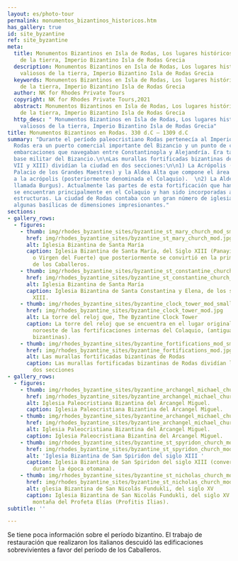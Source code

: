 ```yaml
---
layout: es/photo-tour
permalink: monumentos_bizantinos_historicos.htm
has_gallery: true
id: site_byzantine
ref: site_byzantine
meta:
  title: Monumentos Bizantinos en Isla de Rodas, Los lugares históricos más valiosos
    de la tierra, Imperio Bizantino Isla de Rodas Grecia
  description: Monumentos Bizantinos en Isla de Rodas, Los lugares históricos más
    valiosos de la tierra, Imperio Bizantino Isla de Rodas Grecia
  keywords: Monumentos Bizantinos en Isla de Rodas, Los lugares históricos más valiosos
    de la tierra, Imperio Bizantino Isla de Rodas Grecia
  author: NK for Rhodes Private Tours
  copyright: NK for Rhodes Private Tours,2021
  abstract: Monumentos Bizantinos en Isla de Rodas, Los lugares históricos más valiosos
    de la tierra, Imperio Bizantino Isla de Rodas Grecia
  http_desc: " Monumentos Bizantinos en Isla de Rodas, Los lugares históricos más
    valiosos de la tierra, Imperio Bizantino Isla de Rodas Grecia"
title: Monumentos Bizantinos en Rodas. 330 d.C – 1309 d.C
summary: "Durante el período paleocristiano Rodas pertenecía al Imperio bizantino.
  Rodas era un puerto comercial importante del Bizancio y un punto de cruce para las
  embarcaciones que navegaban entre Constantinopla y Alejandría. Era también una importante
  base militar del Bizancio.\n\nLas murallas fortificadas bizantinas de Rodas (siglos
  VII y XIII) dividían la ciudad en dos secciones:\n\n1) La Acrópolis (luego llamada
  Palacio de los Grandes Maestres) y la Aldea Alta que compone el área circundante
  a la acrópolis (posteriormente denominada el Colaquio).  \n2) La Aldea Baja (luego
  llamada Burgus). Actualmente las partes de esta fortificación que han sobrevivido
  se encuentran principalmente en el Colaquio y han sido incorporadas a más recientes
  estructuras. La ciudad de Rodas contaba con un gran número de iglesias y entre ellas,
  algunas basílicas de dimensiones impresionantes."
sections:
- gallery_rows:
  - figures:
    - thumb: img/rhodes_byzantine_sites/byzantine_st_mary_church_mod_small.jpg
      href: img/rhodes_byzantine_sites/byzantine_st_mary_church_mod.jpg
      alt: Iglesia Bizantina de Santa María
      caption: Iglesia Bizantina de Santa María, del Siglo XIII (Panayía tou Kástrou
        o Virgen del Fuerte) que posteriormente se convirtió en la primera catedral
        de los Caballeros.
    - thumb: img/rhodes_byzantine_sites/byzantine_st_constantine_church_mod_small.jpg
      href: img/rhodes_byzantine_sites/byzantine_st_constantine_church_mod.jpg
      alt: Iglesia Bizantina de Santa María
      caption: Iglesia Bizantina de Santa Constantina y Elena, de los siglos XII y
        XIII.
    - thumb: img/rhodes_byzantine_sites/byzantine_clock_tower_mod_small.jpg
      href: img/rhodes_byzantine_sites/byzantine_clock_tower_mod.jpg
      alt: La torre del reloj que, The Byzantine Clock Tower
      caption: La torre del reloj que se encuentra en el lugar original de la torre
        noroeste de las fortificaciones internas del Colaquio, (antiguas fortificaciones
        bizantinas).
    - thumb: img/rhodes_byzantine_sites/byzantine_fortifications_mod_small.jpg
      href: img/rhodes_byzantine_sites/byzantine_fortifications_mod.jpg
      alt: Las murallas fortificadas bizantinas de Rodas
      caption: Las murallas fortificadas bizantinas de Rodas dividían la ciudad en
        dos secciones
- gallery_rows:
  - figures:
    - thumb: img/rhodes_byzantine_sites/byzantine_archangel_michael_church_mod_small.jpg
      href: img/rhodes_byzantine_sites/byzantine_archangel_michael_church_mod.jpg
      alt: Iglesia Paleocristiana Bizantina del Arcangel Miguel.
      caption: Iglesia Paleocristiana Bizantina del Arcangel Miguel.
    - thumb: img/rhodes_byzantine_sites/byzantine_archangel_michael_church_2_mod_small.jpg
      href: img/rhodes_byzantine_sites/byzantine_archangel_michael_church_2_mod.jpg
      alt: Iglesia Paleocristiana Bizantina del Arcangel Miguel.
      caption: Iglesia Paleocristiana Bizantina del Arcangel Miguel.
    - thumb: img/rhodes_byzantine_sites/byzantine_st_spyridon_church_mod_small.jpg
      href: img/rhodes_byzantine_sites/byzantine_st_spyridon_church_mod.jpg
      alt: 'Iglesia Bizantina de San Spiridon del siglo XIII '
      caption: Iglesia Bizantina de San Spiridon del siglo XIII (convertida en mezquita
        durante la época otomana).
    - thumb: img/rhodes_byzantine_sites/byzantine_st_nicholas_church_mod_small.jpg
      href: img/rhodes_byzantine_sites/byzantine_st_nicholas_church_mod.jpg
      alt: glesia Bizantina de San Nicolás Fundukli, del siglo XV
      caption: Iglesia Bizantina de San Nicolás Fundukli, del siglo XV al pie de la
        montaña del Profeta Elías (Profitis Ilias).
subtitle: ''

---
```

Se tiene poca información sobre el período bizantino. El trabajo de restauración que realizaron los italianos descuidó las edificaciones sobrevivientes a favor del período de los Caballeros.